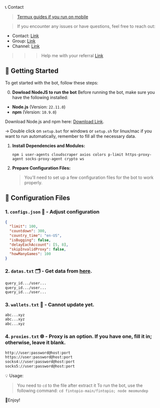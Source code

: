📞 Contact

> [Termux guides if you run on mobile](https://github.com/MeoMunDep/Guides-for-using-my-script-on-termux.)


> If you encounter any issues or have questions, feel free to reach out:

- Contact: [Link](t.me/MeoMunDep)
- Group: [Link](t.me/KeoAirDropFreeNe)
- Channel: [Link](t.me/KeoAirDropFreeNee)

> > > Help me with your referral [Link](https://fintop.io/2s9Y5SV5ik)

## 🚀 Getting Started

To get started with the bot, follow these steps:

0. **Dowload NodeJS to run the bot**
Before running the bot, make sure you have the following installed:

- **Node.js** (Version: `22.11.0`)
- **npm** (Version: `10.9.0`)

Download Node.js and npm here: [Download Link](https://t.me/KeoAirDropFreeNe/257/1462).

-> Double click on `setup.bat` for windows or `setup.sh` for linux/mac if you want to run automatically, remember to fill all the necessary data.

1. **Install Dependencies and Modules:**

   ```
   npm i user-agents cloudscraper axios colors p-limit https-proxy-agent socks-proxy-agent crypto ws
   ```

2. **Prepare Configuration Files:**

   > You'll need to set up a few configuration files for the bot to work properly.

## 📁 Configuration Files

### 1. `configs.json` 📜 - Adjust configuration

```json
{
  "limit": 100,
  "countdown": 300,
  "country_time": "en-US",
  "isBugging": false,
  "delayEachAccount": [5, 8],
  "skipInvalidProxy": false,
  "howManyGames": 100
}


```

### 2. `datas.txt` 🗂️ - Get data from [here](https://t.me/KeoAirDropFreeNe/257/6879).

```txt
query_id.../user...
query_id.../user...
query_id.../user...
```

### 3. `wallets.txt` 💼 - Cannot update yet.

```txt - wallet address
abc...xyz
abc...xyz
abc...xyz
```

### 4. `proxies.txt` 🌐 - Proxy is an option. If you have one, fill it in; otherwise, leave it blank.

```txt
http://user:password@host:port
https://user:password@host:port
socks4://user:password@host:port
socks5://user:password@host:port
```

💡 Usage:

> You need to `cd` to the file after extract it
> To run the bot, use the following command: `cd fintopio-main/fintopio; node meomundep`

🎇Enjoy!
